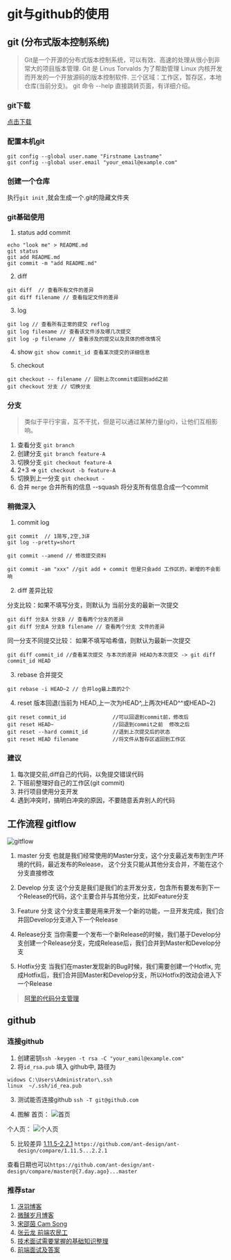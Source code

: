 # git与github的使用



## git (分布式版本控制系统)
>Git是一个开源的分布式版本控制系统，可以有效、高速的处理从很小到非常大的项目版本管理. Git 是 Linus Torvalds 为了帮助管理 Linux 内核开发而开发的一个开放源码的版本控制软件.
>三个区域：工作区，暂存区，本地仓库(当前分支)。
> git 命令 --help 直接跳转页面，有详细介绍。

### git下载
[点击下载](https://git-scm.com/downloads)

### 配置本机git
```
git config --global user.name "Firstname Lastname"
git config --global user.email "your_email@example.com"
```
### 创建一个仓库
执行`git init` ,就会生成一个.git的隐藏文件夹

### git基础使用
1. status add commit
```
echo "look me" > README.md
git status
git add README.md
git commit -m "add README.md"
```

2. diff
```
git diff  // 查看所有文件的差异
git diff filename // 查看指定文件的差异
```

3. log
```
git log // 查看所有正常的提交 reflog
git log filename // 查看该文件涉及哪几次提交
git log -p filename // 查看涉及的提交以及具体的修改情况
```

4. show
`git show commit_id 查看某次提交的详细信息`

5. checkout
```
git checkout -- filename // 回到上次commit或回到add之前
git checkout 分支 // 切换分支
```

### 分支
> 类似于平行宇宙，互不干扰，但是可以通过某种力量(git)，让他们互相影响。
1. 查看分支 `git branch`
2. 创建分支 `git branch feature-A`
3. 切换分支 `git checkout feature-A`
4. 2+3 => `git checkout -b feature-A`
5. 切换到上一分支 `git checkout -`
6. 合并 `merge` 合并所有的信息 --squash 将分支所有信息合成一个commit

### 稍微深入
1. commit log
```
git commit  // 1简写,2空,3详
git log --pretty=short

git commit --amend // 修改提交资料

git commit -am "xxx" //git add + commit 但是只会add 工作区的，新增的不会影响
```
2. diff 差异比较

分支比较：如果不填写分支，则默认为 当前分支的最新一次提交
```
git diff 分支A 分支B // 查看两个分支的差异
git diff 分支A 分支B filename // 查看两个分支 文件的差异
```
同一分支不同提交比较： 如果不填写哈希值，则默认为最新一次提交
```
git diff commit_id //查看某次提交 与本次的差异 HEAD为本次提交 -> git diff commit_id HEAD
```

3. rebase 合并提交
```
git rebase -i HEAD~2 // 合并log最上面的2个
```

4. reset 版本回退(当前为 HEAD,上一次为HEAD^,上两次HEAD^^或HEAD~2)
```
git reset commit_id               //可以回退到commit前，修改后    
git reset HEAD~                   //回退到commit之前  修改之后
git reset --hard commit_id        //退到上次提交后的状态
git reset HEAD filename           //将文件从暂存区返回到工作区
```
### 建议
1. 每次提交前,diff自己的代码，以免提交错误代码
2. 下班前整理好自己的工作区(git commit)
3. 并行项目使用分支开发
4. 遇到冲突时，搞明白冲突的原因，不要随意丢弃别人的代码

## 工作流程 gitflow
![gitflow](https://github.com/Linbubin/share/blob/master/git/gitflow.png)
1. master 分支
也就是我们经常使用的Master分支，这个分支最近发布到生产环境的代码，最近发布的Release， 这个分支只能从其他分支合并，不能在这个分支直接修改

2. Develop 分支
这个分支是我们是我们的主开发分支，包含所有要发布到下一个Release的代码，这个主要合并与其他分支，比如Feature分支

3. Feature 分支
这个分支主要是用来开发一个新的功能，一旦开发完成，我们合并回Develop分支进入下一个Release

4. Release分支
当你需要一个发布一个新Release的时候，我们基于Develop分支创建一个Release分支，完成Release后，我们合并到Master和Develop分支

5. Hotfix分支
当我们在master发现新的Bug时候，我们需要创建一个Hotfix, 完成Hotfix后，我们合并回Master和Develop分支，所以Hotfix的改动会进入下一个Release

> [阿里的代码分支管理](http://mp.weixin.qq.com/s?__biz=MjM5MDE0Mjc4MA==&mid=2651006565&idx=1&sn=9a1e9bc53def6eeb9637d79719628d3b&chksm=bdbede368ac95720cec02ced13525c75c335b49b3e9a96c0f3233194734b4ff8b5b88e36933e&mpshare=1&scene=23&srcid=033075AAhgIuHBxF3wgEmic6#rd)

## github
### 连接github
1. 创建密钥`ssh -keygen -t rsa -C "your_eamil@example.com"`
2. 将`id_rsa.pub` 填入 github中, 路径为
```
widows C:\Users\Administrator\.ssh
linux  ~/.ssh/id_rea.pub
```
3. 测试能否连接github `ssh -T git@github.com`


4. 图解
首页：
![首页](https://github.com/Linbubin/share/blob/master/git/home.png)

个人页：
![个人页](https://github.com/Linbubin/share/blob/master/git/self.png)

5. 比较差异
[1.11.5-2.2.1](https://github.com/ant-design/ant-design/compare/1.11.5...2.2.1)
`https://github.com/ant-design/ant-design/compare/1.11.5...2.2.1`

查看日期也可以`https://github.com/ant-design/ant-design/compare/master@{7.day.ago}...master`

### 推荐star
1. [冴羽博客](https://github.com/mqyqingfeng/Blog)
2. [微醺岁月博客](https://github.com/jawil/blog)
3. [宋邵茵 Cam Song](https://github.com/camsong)
4. [张云龙 前端农民工](https://github.com/fouber)
5. [技术面试需要掌握的基础知识整理](https://github.com/CyC2018/Interview-Notebook)
6. [前端面试及答案](https://github.com/qiu-deqing/FE-interview)
